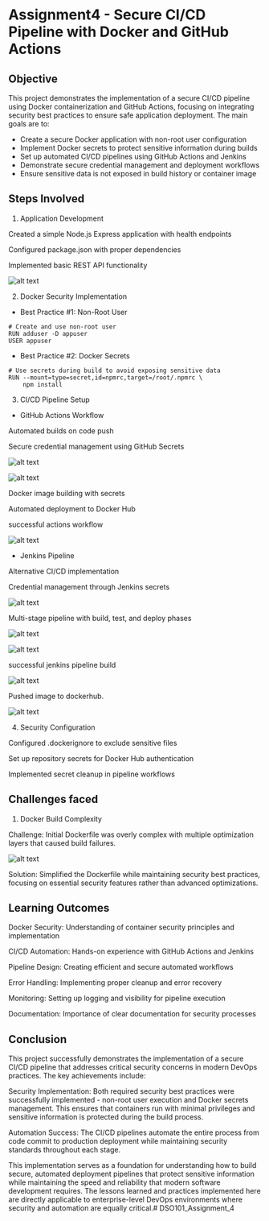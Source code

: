 # Assignment4 - Secure CI/CD Pipeline with Docker and GitHub Actions

## Objective

This project demonstrates the implementation of a secure CI/CD pipeline using Docker containerization and GitHub Actions, focusing on integrating security best practices to ensure safe application deployment. The main goals are to:

- Create a secure Docker application with non-root user configuration
- Implement Docker secrets to protect sensitive information during builds
- Set up automated CI/CD pipelines using GitHub Actions and Jenkins
- Demonstrate secure credential management and deployment workflows
- Ensure sensitive data is not exposed in build history or container image

## Steps Involved

1. Application Development

Created a simple Node.js Express application with health endpoints

Configured package.json with proper dependencies

Implemented basic REST API functionality

![alt text](images/structure.png)

2. Docker Security Implementation

- Best Practice #1: Non-Root User

```
# Create and use non-root user
RUN adduser -D appuser
USER appuser

```

- Best Practice #2: Docker Secrets

```
# Use secrets during build to avoid exposing sensitive data
RUN --mount=type=secret,id=npmrc,target=/root/.npmrc \
    npm install
```

3. CI/CD Pipeline Setup

- GitHub Actions Workflow

Automated builds on code push

Secure credential management using GitHub Secrets

![alt text](<images/Screenshot from 2025-05-26 01-25-43.png>)

![alt text](<images/Screenshot from 2025-05-26 01-27-19.png>)

Docker image building with secrets

Automated deployment to Docker Hub

successful actions workflow

![alt text](<images/Screenshot from 2025-05-26 01-50-25.png>)

- Jenkins Pipeline

Alternative CI/CD implementation

Credential management through Jenkins secrets

![alt text](<images/Screenshot from 2025-05-26 01-29-09.png>)

Multi-stage pipeline with build, test, and deploy phases

![alt text](images/image.png)

![alt text](<images/Screenshot from 2025-05-26 01-32-05.png>)

successful jenkins pipeline build

![alt text](<images/Screenshot from 2025-05-26 01-53-13.png>)

Pushed image to dockerhub.

![alt text](<images/Screenshot from 2025-05-26 01-38-01.png>)


4. Security Configuration

Configured .dockerignore to exclude sensitive files

Set up repository secrets for Docker Hub authentication

Implemented secret cleanup in pipeline workflows

## Challenges faced

1. Docker Build Complexity

Challenge: Initial Dockerfile was overly complex with multiple optimization layers that caused build failures.

![alt text](<images/Screenshot from 2025-05-26 01-33-59.png>)

Solution: Simplified the Dockerfile while maintaining security best practices, focusing on essential security features rather than advanced optimizations.

## Learning Outcomes

Docker Security: Understanding of container security principles and implementation

CI/CD Automation: Hands-on experience with GitHub Actions and Jenkins

Pipeline Design: Creating efficient and secure automated workflows

Error Handling: Implementing proper cleanup and error recovery

Monitoring: Setting up logging and visibility for pipeline execution

Documentation: Importance of clear documentation for security processes

## Conclusion

This project successfully demonstrates the implementation of a secure CI/CD pipeline that addresses critical security concerns in modern DevOps practices. The key achievements include:

Security Implementation: Both required security best practices were successfully implemented - non-root user execution and Docker secrets management. This ensures that containers run with minimal privileges and sensitive information is protected during the build process.

Automation Success: The CI/CD pipelines automate the entire process from code commit to production deployment while maintaining security standards throughout each stage.

This implementation serves as a foundation for understanding how to build secure, automated deployment pipelines that protect sensitive information while maintaining the speed and reliability that modern software development requires. The lessons learned and practices implemented here are directly applicable to enterprise-level DevOps environments where security and automation are equally critical.# DSO101_Assignment_4
